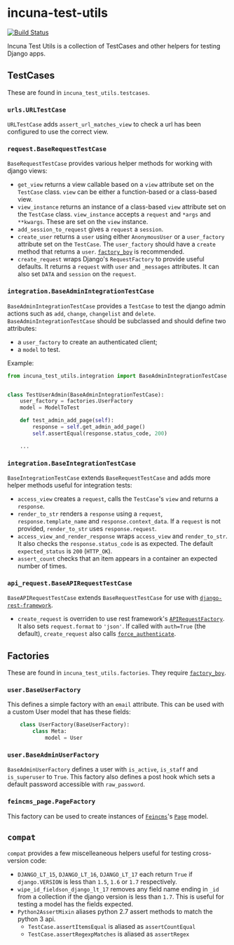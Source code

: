 # incuna-test-utils
[![Build Status](https://travis-ci.org/incuna/incuna-test-utils.svg?branch=master)](https://travis-ci.org/incuna/incuna-test-utils?branch=master)


Incuna Test Utils is a collection of TestCases and other helpers for testing
Django apps.


## TestCases


These are found in `incuna_test_utils.testcases`.


### `urls.URLTestCase`


`URLTestCase` adds `assert_url_matches_view` to check a url has been configured
to use the correct view.


### `request.BaseRequestTestCase`


`BaseRequestTestCase` provides various helper methods for working with django
views:

  * `get_view` returns a view callable based on a `view` attribute set on the
`TestCase` class. `view` can be either a function-based or a class-based view.
  * `view_instance` returns an instance of a class-based `view` attribute set
on the `TestCase` class. `view_instance` accepts a `request` and `*args` and
`**kwargs`. These are set on the `view` instance.
  * `add_session_to_request` gives a `request` a `session`.
  * `create_user` returns a `user` using either `AnonymousUser` or a
`user_factory` attribute set on the `TestCase`. The `user_factory` should have
a `create` method that returns a `user`.
[`factory_boy`](http://factoryboy.readthedocs.org/en/latest/index.html) is recommended.
  * `create_request` wraps Django's `RequestFactory` to provide useful defaults.
It returns a `request` with `user` and `_messages` attributes. It can also set
`DATA` and `session` on the `request`.


### `integration.BaseAdminIntegrationTestCase`


`BaseAdminIntegrationTestCase` provides a `TestCase` to test the django admin actions
such as `add`, `change`, `changelist` and `delete`.
`BaseAdminIntegrationTestCase` should be subclassed and should define two attributes:
 - a `user_factory` to create an authenticated client;
 - a `model` to test.

Example:
```python
from incuna_test_utils.integration import BaseAdminIntegrationTestCase


class TestUserAdmin(BaseAdminIntegrationTestCase):
    user_factory = factories.UserFactory
    model = ModelToTest

    def test_admin_add_page(self):
        response = self.get_admin_add_page()
        self.assertEqual(response.status_code, 200)

    ...
```


### `integration.BaseIntegrationTestCase`


`BaseIntegrationTestCase` extends `BaseRequestTestCase` and adds more helper
methods useful for integration tests:

  * `access_view` creates a `request`, calls the `TestCase`'s `view` and returns
a `response`.
  * `render_to_str` renders a `response` using a `request`, `response.template_name`
and `response.context_data`. If a `request` is not provided, `render_to_str` uses
`response.request`.
  * `access_view_and_render_response` wraps `access_view` and `render_to_str`.
It also checks the `response.status_code` is as expected. The default
`expected_status` is `200` (`HTTP_OK`).
  * `assert_count` checks that an item appears in a container an expected number
of times.


### `api_request.BaseAPIRequestTestCase`


`BaseAPIRequestTestCase` extends `BaseRequestTestCase` for use with
[`django-rest-framework`](http://www.django-rest-framework.org/).

* `create_request` is overriden to use rest framework's
[`APIRequestFactory`](http://www.django-rest-framework.org/api-guide/testing#apirequestfactory).
It also sets `request.format` to `'json'`. If called with `auth=True` (the default),
`create_request` also calls
[`force_authenticate`](http://www.django-rest-framework.org/api-guide/testing#forcing-authentication).


## Factories


These are found in `incuna_test_utils.factories`. They require
[`factory_boy`](http://factoryboy.readthedocs.org/en/latest/index.html).


### `user.BaseUserFactory`


This defines a simple factory with an `email` attribute. This can be used with
a custom User model that has these fields:

```python
    class UserFactory(BaseUserFactory):
        class Meta:
            model = User
```


### `user.BaseAdminUserFactory`


`BaseAdminUserFactory` defines a user with `is_active`, `is_staff` and
`is_superuser` to `True`. This factory also defines a post hook which
sets a default password accessible with `raw_password`.


### `feincms_page.PageFactory`


This factory can be used to create instances of
[`Feincms`](http://feincms-django-cms.readthedocs.org/en/latest/index.html)'s
[`Page`](http://feincms-django-cms.readthedocs.org/en/latest/page.html) model.


## `compat`


`compat` provides a few miscelleaneous helpers useful for testing cross-version
code:

  * `DJANGO_LT_15`, `DJANGO_LT_16`, `DJANGO_LT_17` each return `True` if
`django.VERSION` is less than `1.5`, `1.6` or `1.7` respectively.
  * `wipe_id_fieldson_django_lt_17` removes any field name ending in `_id` from
a collection if the django version is less than `1.7`. This is useful for testing
a model has the fields expected.
  * `Python2AssertMixin` aliases python 2.7 assert methods to match the python 3 api.
    * `TestCase.assertItemsEqual` is aliased as `assertCountEqual`
    * `TestCase.assertRegexpMatches` is aliased as `assertRegex`
